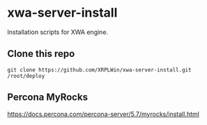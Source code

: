 # xwa-server-install
Installation scripts for XWA engine.

## Clone this repo

```
git clone https://github.com/XRPLWin/xwa-server-install.git /root/deploy
```

## Percona MyRocks

https://docs.percona.com/percona-server/5.7/myrocks/install.html
